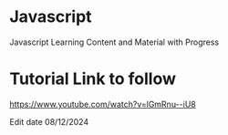 # Javascript
Javascript Learning Content and Material with Progress
# Tutorial Link to follow
https://www.youtube.com/watch?v=lGmRnu--iU8

Edit date 08/12/2024
